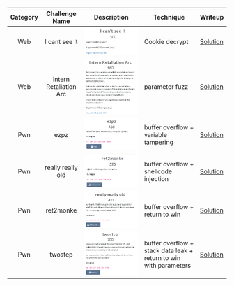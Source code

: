 | Category |     Challenge Name     | Description                          | Technique                                                         | Writeup      |
| :------: | :--------------------: | ------------------------------------ | ----------------------------------------------------------------- | ------------ |
|   Web    |     I cant see it      | ![alt text](Attachments/image.png)   | Cookie decrypt                                                    | [Solution]() |
|   Web    | Intern Retaliation Arc | ![alt text](Attachments/image-1.png) | parameter fuzz                                                    | [Solution]() |
|   Pwn    |          ezpz          | ![alt text](Attachments/image-2.png) | buffer overflow + variable tampering                              | [Solution]() |
|   Pwn    |   really really old    | ![alt text](Attachments/image-3.png) | buffer overflow + shellcode injection                             | [Solution]() |
|   Pwn    |       ret2monke        | ![alt text](Attachments/image-4.png) | buffer overflow + return to win                                   | [Solution]() |
|   Pwn    |        twostep         | ![alt text](Attachments/image-5.png) | buffer overflow + stack data leak + return to win with parameters | [Solution]() |

